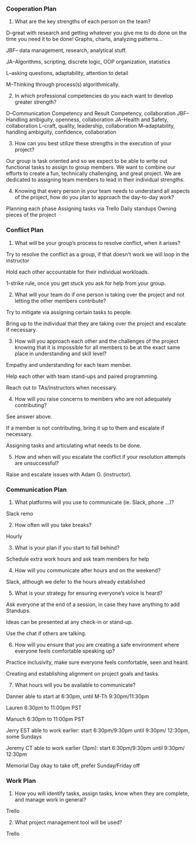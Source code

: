 
### Cooperation Plan



1. What are the key strengths of each person on the team?

D–great with research and getting whatever you give me to do done on the time you need it to be done! Graphs, charts, analyzing patterns…

JBF– data management, research, analytical stuff.

JA–Algorithms, scripting, discrete logic, OOP organization, statistics

L–asking questions, adaptability, attention to detail

M–Thinking through process(s) algorithmically.


2. In which professional competencies do you each want to develop greater strength?

D–Communication Competency and Result Competency, collaboration
JBF–Handling ambiguity, openness, collaboration
JA–Health and Safety, collaboration
L–craft, quality, leadership, collaboration
M–adaptability, handling ambiguity, confidence, collaboration

3. How can you best utilize these strengths in the execution of your project?

Our group is task oriented and so we expect to be able to write out functional tasks to assign to group members. We want to combine our efforts to create a fun, technically challenging, and great project. We are dedicated to assigning team members to lead in their individual strengths.


4. Knowing that every person in your team needs to understand all aspects of the project, how do you plan to approach the day-to-day work?


Planning each phase
Assigning tasks via Trello
Daily standups
Owning pieces of the project


### Conflict Plan


1. What will be your group’s process to resolve conflict, when it arises?

Try to resolve the conflict as a group, if that doesn't work we will loop in the instructor

Hold each other accountable for their individual workloads. 

1-strike rule, once  you get stuck you ask for help from your group.  


2. What will your team do if one person is taking over the project and not letting the other members contribute?

Try to mitigate via assigning certain tasks to people. 

Bring up to the individual that they are taking over the project and escalate if necessary. 


3. How will you approach each other and the challenges of the project knowing that it is impossible for all members to be at the exact same place in understanding and skill level?

Empathy and understanding for each team member. 

Help each other with team stand-ups and paired programming. 

Reach out to TAs/instructors when necessary.


4. How will you raise concerns to members who are not adequately contributing?

See answer above. 

If a member is not contributing, bring it up to them and escalate if necessary. 

Assigning tasks and articulating what needs to be done. 


5. How and when will you escalate the conflict if your resolution attempts are unsuccessful?

Raise and escalate issues with Adam O. (instructor).


### Communication Plan

1. What platforms will you use to communicate (ie. Slack, phone …)?

Slack remo


2. How often will you take breaks?

Hourly

3. What is your plan if you start to fall behind?

Schedule extra work hours and ask team members for help

4. How will you communicate after hours and on the weekend?

Slack, although we defer to the hours already established

5. What is your strategy for ensuring everyone’s voice is heard?

Ask everyone at the end of a session, in case they have anything to add Standups. 

Ideas can be presented at any check-in or stand-up. 

Use the chat if others are talking.

6. How will you ensure that you are creating a safe environment where everyone feels comfortable speaking up?

Practice inclusivity, make sure everyone feels comfortable, seen and heard. 

Creating and establishing alignment on project goals and tasks.

7. What hours will you be available to communicate?

Danner able to start at 6:30pm, until M-Th 9:30pm/11:30pm

Lauren 6:30pm to 11:00pm PST

Manuch 6:30pm to 11:00pm PST

Jerry EST able to work earlier: start 6:30pm/9:30pm  until 9:30pm/ 12:30pm, some Sundays

Jeremy CT able to work earlier (3pm): start 6:30pm/9:30pm until 9:30pm/ 12:30pm 

Memorial Day okay to take off, prefer Sunday/Friday off

### Work Plan

1. How you will identify tasks, assign tasks, know when they are complete, and manage work in general?

Trello

2. What project management tool will be used?

Trello
